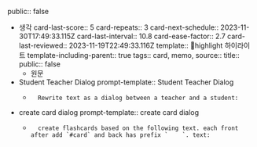 public:: false

- 생각
  card-last-score:: 5
  card-repeats:: 3
  card-next-schedule:: 2023-11-30T17:49:33.115Z
  card-last-interval:: 10.8
  card-ease-factor:: 2.7
  card-last-reviewed:: 2023-11-19T22:49:33.116Z
  template:: highlight 하이라이트
  template-including-parent:: true
  tags:: card, memo,
  source::
  title::
  public:: false
	- 원문
- Student Teacher Dialog
  prompt-template:: Student Teacher Dialog
	- ```prompt
	    Rewrite text as a dialog between a teacher and a student:
	  ```
- create card dialog
  prompt-template:: create card dialog
	- ```prompt
	    create flashcards based on the following text. each front after add `#card` and back has prefix `    `. text:
	  ```